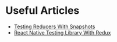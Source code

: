 # Useful Articles
- [Testing Reducers With Snapshots](https://callstack.com/blog/testing-react-native-with-the-new-jest-part-2-redux-snapshots-for-your-actions-and-reducers/)
- [React Native Testing Library With Redux](https://callstack.com/blog/react-native-testing-library-with-redux/)
